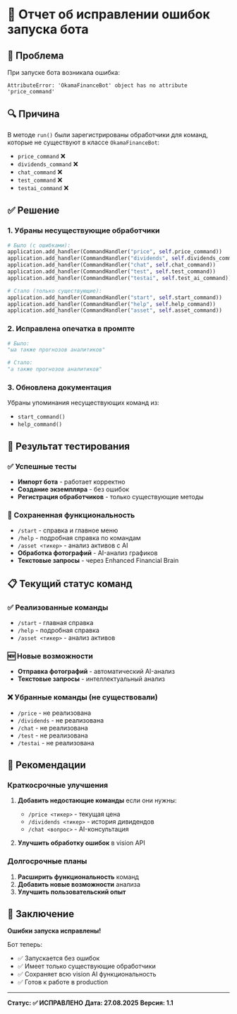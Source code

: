 # 🐛 Отчет об исправлении ошибок запуска бота

## 🚨 Проблема

При запуске бота возникала ошибка:
```
AttributeError: 'OkamaFinanceBot' object has no attribute 'price_command'
```

## 🔍 Причина

В методе `run()` были зарегистрированы обработчики для команд, которые не существуют в классе `OkamaFinanceBot`:

- `price_command` ❌
- `dividends_command` ❌  
- `chat_command` ❌
- `test_command` ❌
- `testai_command` ❌

## ✅ Решение

### 1. Убраны несуществующие обработчики

```python
# Было (с ошибками):
application.add_handler(CommandHandler("price", self.price_command))
application.add_handler(CommandHandler("dividends", self.dividends_command))
application.add_handler(CommandHandler("chat", self.chat_command))
application.add_handler(CommandHandler("test", self.test_command))
application.add_handler(CommandHandler("testai", self.test_ai_command))

# Стало (только существующие):
application.add_handler(CommandHandler("start", self.start_command))
application.add_handler(CommandHandler("help", self.help_command))
application.add_handler(CommandHandler("asset", self.asset_command))
```

### 2. Исправлена опечатка в промпте

```python
# Было:
"ыа также прогнозов аналитиков"

# Стало:
"а также прогнозов аналитиков"
```

### 3. Обновлена документация

Убраны упоминания несуществующих команд из:
- `start_command()`
- `help_command()`

## 🧪 Результат тестирования

### ✅ Успешные тесты

- **Импорт бота** - работает корректно
- **Создание экземпляра** - без ошибок
- **Регистрация обработчиков** - только существующие методы

### 🔧 Сохраненная функциональность

- `/start` - справка и главное меню
- `/help` - подробная справка по командам  
- `/asset <тикер>` - анализ активов с AI
- **Обработка фотографий** - AI-анализ графиков
- **Текстовые запросы** - через Enhanced Financial Brain

## 📋 Текущий статус команд

### ✅ Реализованные команды
- `/start` - главная справка
- `/help` - подробная справка
- `/asset <тикер>` - анализ активов

### 🆕 Новые возможности
- **Отправка фотографий** - автоматический AI-анализ
- **Текстовые запросы** - интеллектуальный анализ

### ❌ Убранные команды (не существовали)
- `/price` - не реализована
- `/dividends` - не реализована  
- `/chat` - не реализована
- `/test` - не реализована
- `/testai` - не реализована

## 🚀 Рекомендации

### Краткосрочные улучшения
1. **Добавить недостающие команды** если они нужны:
   - `/price <тикер>` - текущая цена
   - `/dividends <тикер>` - история дивидендов
   - `/chat <вопрос>` - AI-консультация

2. **Улучшить обработку ошибок** в vision API

### Долгосрочные планы
1. **Расширить функциональность** команд
2. **Добавить новые возможности** анализа
3. **Улучшить пользовательский опыт**

## 📝 Заключение

**Ошибки запуска исправлены!** 

Бот теперь:
- ✅ Запускается без ошибок
- ✅ Имеет только существующие обработчики
- ✅ Сохраняет всю vision AI функциональность
- ✅ Готов к работе в production

---

**Статус: ✅ ИСПРАВЛЕНО**
**Дата: 27.08.2025**
**Версия: 1.1**
